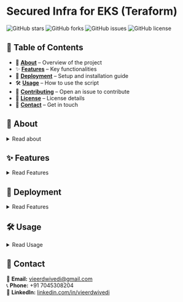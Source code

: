 # Secured Infra for EKS (Teraform)

![GitHub stars](https://img.shields.io/github/stars/vieer-dwivedi/Secure-Infra-AWS-K8s?style=social)
![GitHub forks](https://img.shields.io/github/forks/vieer-dwivedi/Secure-Infra-AWS-K8s?style=social)
![GitHub issues](https://img.shields.io/github/issues/vieer-dwivedi/Secure-Infra-AWS-K8s)
![GitHub license](https://img.shields.io/github/license/vieer-dwivedi/Secure-Infra-AWS-K8s)


## 📌 Table of Contents  

- 📖 **[About](#about)** – Overview of the project  
- ✨ **[Features](#features)** – Key functionalities  
- 🚀 **[Deployment](#deployment)** – Setup and installation guide  
- 🛠️ **[Usage](#usage)** – How to use the script  
- 🤝 **[Contributing](https://github.com/vieer-dwivedi/Secure-Infra-AWS-K8s/issues/new?template=Blank+issue)** – Open an issue to contribute    
- 📜 **[License](#license)** – License details  
- 📧 **[Contact](#contact)** – Get in touch  



## 📖 About  

<details>
  <summary>Read about</summary>

  This script facilitates seamless multi-tenant deployment with secure routing and full automation.  
  It includes integrated monitoring using managed Grafana and Prometheus, ensuring real-time observability and security.  
  Additionally, it automates infrastructure deployment with built-in security measures, enhancing performance, reliability, and manageability.

</details>


## ✨ Features
<details>
  <summary>Read Features</summary>

- ✅ Supports multi-tenant deployment  
- ✅ Centralized file management for each environment  
- ✅ Simplified and efficient management  
- ✅ Proper resource tagging for better organization and tracking
- ✅ Supports Self managed Grafana and Prometheus
- ✅ Grafana alarms and data sources

</details>

## 🚀 Deployment
<details>
  <summary>Read Features</summary>

- ✅ Clone the repository.
- ✅ Installed Terraform and Terragrunt.
- ✅ AWS CLI is set up and configured.
- ✅ Proper user permissions.
- ✅ Basic understanding of YAML.
</details>

## 🛠️ Usage 

<details>
  <summary>Read Usage</summary>

- Modify config-dev.yml.template accordingly .
- Setup Openid connect with github and AWs.

</details>



## 📧 Contact  

📨 **Email:** [vieerdwivedi@gmail.com](mailto:vieerdwivedi@gmail.com)  
📞 **Phone:** +91 7045308204  
🔗 **LinkedIn:** [linkedin.com/in/vieerdwivedi](https://www.linkedin.com/in/vieerdwivedi)  
